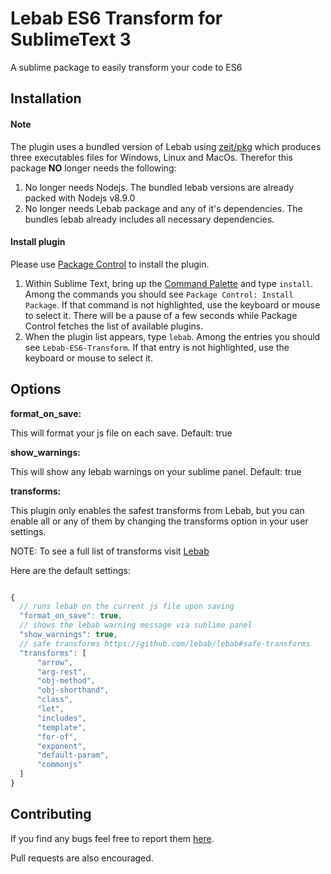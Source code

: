 Lebab ES6 Transform for SublimeText 3
========================
A sublime package to easily transform your code to ES6

## Installation
#### Note
The plugin uses a bundled version of Lebab using [zeit/pkg](https://github.com/zeit/pkg) which produces three executables files for Windows, Linux and MacOs. Therefor this package **NO** longer needs the following:

1. No longer needs Nodejs. The bundled lebab versions are already packed with Nodejs v8.9.0
2. No longer needs Lebab package and any of it's dependencies. The bundles lebab already includes all necessary dependencies.

#### Install plugin
Please use [Package Control](https://sublime.wbond.net/installation) to install the plugin.

1. Within Sublime Text, bring up the [Command Palette](http://docs.sublimetext.info/en/sublime-text-3/extensibility/command_palette.html) and type `install`. Among the commands you should see `Package Control: Install Package`. If that command is not highlighted, use the keyboard or mouse to select it. There will be a pause of a few seconds while Package Control fetches the list of available plugins.
2. When the plugin list appears, type `lebab`. Among the entries you should see `Lebab-ES6-Transform`. If that entry is not highlighted, use the keyboard or mouse to select it.

## Options
**format_on_save:**

This will format your js file on each save. Default: true

**show_warnings:**

This will show any lebab warnings on your sublime panel. Default: true

**transforms:**

This plugin only enables the safest transforms from Lebab, but you can enable
all or any of them by changing the transforms option in your user settings.

NOTE: To see a full list of transforms visit [Lebab](https://github.com/lebab/lebab#safe-transforms)

Here are the default settings:

```js

{
  // runs lebab on the current js file upon saving
  "format_on_save": true,
  // shows the lebab warning message via sublime panel
  "show_warnings": true,
  // safe transforms https://github.com/lebab/lebab#safe-transforms
  "transforms": [
      "arrow",
      "arg-rest",
      "obj-method",
      "obj-shorthand",
      "class",
      "let",
      "includes",
      "template",
      "for-of",
      "exponent",
      "default-param",
      "commonjs"
  ]
}

```

## Contributing

If you find any bugs feel free to report them [here](https://github.com/uniibu/lebab-es6-transform/issues).

Pull requests are also encouraged.
